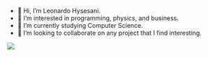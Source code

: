 - 👋 Hi, I’m Leonardo Hysesani.
- 👀 I’m interested in programming, physics, and business.
- 🌱 I’m currently studying Computer Science.
- 💞️ I’m looking to collaborate on any project that I find interesting.

<a href="https://github.com/antonkomarev/github-profile-views-counter">
    <img src="https://komarev.com/ghpvc/?username=LeonardoHysesani&style=plastic">
</a>

<!---
LeonardoHysesani/LeonardoHysesani is a ✨ special ✨ repository because its `README.md` (this file) appears on your GitHub profile.
You can click the Preview link to take a look at your changes.
--->
